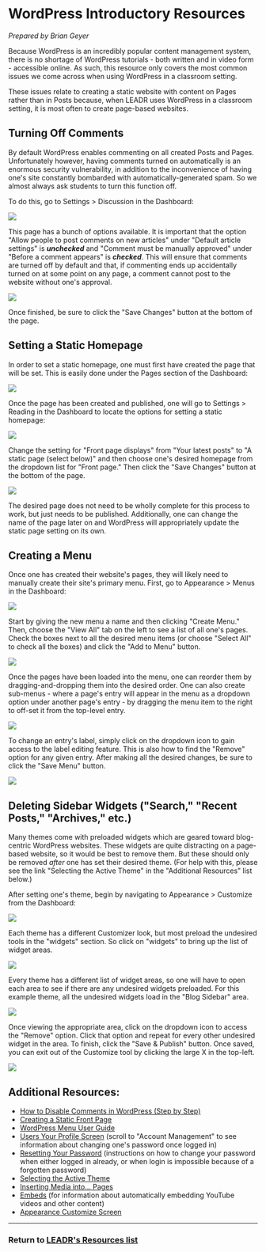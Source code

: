 # WordPress Introductory Resources
_Prepared by Brian Geyer_

Because WordPress is an incredibly popular content management system, there is no shortage of WordPress tutorials - both written and in video form - accessible online. As such, this resource only covers the most common issues we come across when using WordPress in a classroom setting.

These issues relate to creating a static website with content on Pages rather than in Posts because, when LEADR uses WordPress in a classroom setting, it is most often to create page-based websites.

## Turning Off Comments

By default WordPress enables commenting on all created Posts and Pages. Unfortunately however, having comments turned on automatically is an enormous security vulnerability, in addition to the inconvenience of having one's site constantly bombarded with automatically-generated spam. So we almost always ask students to turn this function off.

To do this, go to Settings > Discussion in the Dashboard:

![](images/nav-settings-discussion.png?raw=true)

This page has a bunch of options available. It is important that the option "Allow people to post comments on new articles" under "Default article settings" is **_unchecked_** and "Comment must be manually approved" under "Before a comment appears" is **_checked_**. This will ensure that comments are turned off by default and that, if commenting ends up accidentally turned on at some point on any page, a comment cannot post to the website without one's approval.

![](images/settings-discussion.png?raw=true)

Once finished, be sure to click the "Save Changes" button at the bottom of the page.

## Setting a Static Homepage

In order to set a static homepage, one must first have created the page that will be set. This is easily done under the Pages section of the Dashboard:

![](images/nav-pages.png?raw=true)

Once the page has been created and published, one will go to Settings > Reading in the Dashboard to locate the options for setting a static homepage:

![](images/nav-settings-reading.png?raw=true)

Change the setting for "Front page displays" from "Your latest posts" to "A static page (select below)" and then choose one's desired homepage from the dropdown list for "Front page." Then click the "Save Changes" button at the bottom of the page.

![](images/settings-reading.png?raw=true)

The desired page does not need to be wholly complete for this process to work, but just needs to be published. Additionally, one can change the name of the page later on and WordPress will appropriately update the static page setting on its own.

## Creating a Menu

Once one has created their website's pages, they will likely need to manually create their site's primary menu. First, go to Appearance > Menus in the Dashboard:

![](images/nav-appearance-menus.png?raw=true)

Start by giving the new menu a name and then clicking "Create Menu." Then, choose the "View All" tab on the left to see a list of all one's pages. Check the boxes next to all the desired menu items (or choose "Select All" to check all the boxes) and click the "Add to Menu" button.

![](images/appearance-menus.png?raw=true)

Once the pages have been loaded into the menu, one can reorder them by dragging-and-dropping them into the desired order. One can also create sub-menus - where a page's entry will appear in the menu as a dropdown option under another page's entry - by dragging the menu item to the right to off-set it from the top-level entry. 

![](images/menus-reorder.png?raw=true)

To change an entry's label, simply click on the dropdown icon to gain access to the label editing feature. This is also how to find the "Remove" option for any given entry. After making all the desired changes, be sure to click the "Save Menu" button.

![](images/menus-rename-delete.png?raw=true)

## Deleting Sidebar Widgets ("Search," "Recent Posts," "Archives," etc.)

Many themes come with preloaded widgets which are geared toward blog-centric WordPress websites. These widgets are quite distracting on a page-based website, so it would be best to remove them. But these should only be removed _after_ one has set their desired theme. (For help with this, please see the link "Selecting the Active Theme" in the "Additional Resources" list below.)

After setting one's theme, begin by navigating to Appearance > Customize from the Dashboard:

![](images/nav-appearance-customize.png?raw=true)

Each theme has a different Customizer look, but most preload the undesired tools in the "widgets" section. So click on "widgets" to bring up the list of widget areas.

![](images/appearance-customize-widgets.png?raw=true)

Every theme has a different list of widget areas, so one will have to open each area to see if there are any undesired widgets preloaded. For this example theme, all the undesired widgets load in the "Blog Sidebar" area. 

![](images/customize-widgets.png?raw=true)

Once viewing the appropriate area, click on the dropdown icon to access the "Remove" option. Click that option and repeat for every other undesired widget in the area. To finish, click the "Save & Publish" button. Once saved, you can exit out of the Customize tool by clicking the large X in the top-left.

![](images/widgets-blog-sidebar.png?raw=true)

## Additional Resources:

- [How to Disable Comments in WordPress (Step by Step)](https://themeisle.com/blog/disable-comments-in-wordpress/)
- [Creating a Static Front Page](https://codex.wordpress.org/Creating_a_Static_Front_Page)
- [WordPress Menu User Guide](https://codex.wordpress.org/WordPress_Menu_User_Guide)
- [Users Your Profile Screen](https://codex.wordpress.org/Users_Your_Profile_Screen) (scroll to "Account Management" to see information about changing one's password once logged in)
- [Resetting Your Password](https://codex.wordpress.org/Resetting_Your_Password) (instructions on how to change your password when either logged in already, or when login is impossible because of a forgotten password)
- [Selecting the Active Theme](https://codex.wordpress.org/Using_Themes#Selecting_the_Active_Theme)
- [Inserting Media into... Pages](https://codex.wordpress.org/Inserting_Media_into_Posts_and_Pages)
- [Embeds](https://codex.wordpress.org/Embeds) (for information about automatically embedding YouTube videos and other content)
- [Appearance Customize Screen](https://codex.wordpress.org/Appearance_Customize_Screen)


----
### Return to [LEADR's Resources list](http://leadr-msu.github.io/Resources/)
